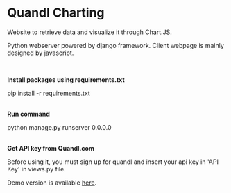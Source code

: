 # Quandl Charting

Website to retrieve data and visualize it through Chart.JS.

Python webserver powered by django framework.
Client webpage is mainly designed by javascript.

<br>

<b>Install packages using requirements.txt</b>

pip install -r requirements.txt

<br>
<b>Run command</b>

python manage.py runserver 0.0.0.0

<br>
<b>Get API key from Quandl.com</b>

Before using it, you must sign up for quandl and insert your api key in 'API Key' in views.py file.


Demo version is available <a href="http://joshkang.pythonanywhere.com/stock">here</a>.
